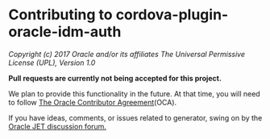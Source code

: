 # Contributing to cordova-plugin-oracle-idm-auth

*Copyright (c) 2017 Oracle and/or its affiliates
The Universal Permissive License (UPL), Version 1.0*

**Pull requests are currently not being accepted for this project.**  

We plan to provide this functionality in the future. At that time, 
you will need to follow [The Oracle Contributor Agreement](https://www.oracle.com/technetwork/community/oca-486395.html)(OCA).

If you have ideas, comments, or issues related to generator, 
swing on by the [Oracle JET discussion forum.](https://community.oracle.com/community/development_tools/oracle-jet)
